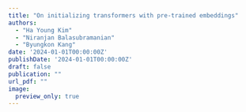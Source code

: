 ```yaml
---
title: "On initializing transformers with pre-trained embeddings"
authors:
  - "Ha Young Kim"
  - "Niranjan Balasubramanian"
  - "Byungkon Kang"
date: '2024-01-01T00:00:00Z'
publishDate: '2024-01-01T00:00:00Z'
draft: false
publication: ""
url_pdf: ""
image:
  preview_only: true
---
```

